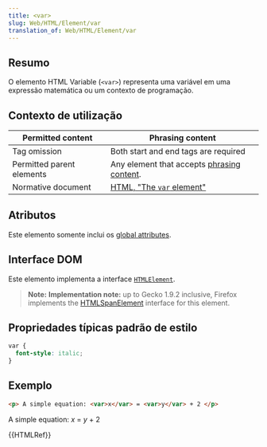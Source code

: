 ```yaml
---
title: <var>
slug: Web/HTML/Element/var
translation_of: Web/HTML/Element/var
---
```

## Resumo

O elemento HTML Variable (`<var>`) representa uma variável em uma expressão matemática ou um contexto de programação.

## Contexto de utilização

| Permitted content         | Phrasing content                                                                                                                              |
| ------------------------- | --------------------------------------------------------------------------------------------------------------------------------------------- |
| Tag omission              | Both start and end tags are required                                                                                                          |
| Permitted parent elements | Any element that accepts [phrasing content](/pt-BR/docs/HTML/Content_categories#Phrasing_content). |
| Normative document        | [HTML, "The `var` element"](https://www.whatwg.org/html/#the-var-element)                                                                      |

## Atributos

Este elemento somente inclui os [global attributes](/pt-BR/docs/HTML/Global_attributes).

## Interface DOM

Este elemento implementa a interface [`HTMLElement`](/en-US/docs/DOM/element).

> **Note:** **Implementation note:** up to Gecko 1.9.2 inclusive, Firefox implements the [HTMLSpanElement](/pt-BR/docs/DOM/span) interface for this element.

## Propriedades típicas padrão de estilo

```css
var {
  font-style: italic;
}
```

## Exemplo

```html
<p> A simple equation: <var>x</var> = <var>y</var> + 2 </p>
```

A simple equation: _x_ = _y_ + 2

{{HTMLRef}}
